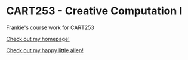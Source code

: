 # CART253 - Creative Computation I

Frankie's course work for CART253

[Check out my homepage!](https://procatinator.com)

[Check out my happy little alien!](https://flypaperwhale.github.io/cart253/activities/draw-an-alien)
